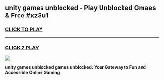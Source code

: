 
## unity games unblocked - Play Unblocked Gmaes & Free #xz3u1
<h3>
<a href="https://premium.freeplayer.one?title=unity_games_unblocked&ref=03M">CLICK TO PLAY</a></h3>
<hr>

<h3>
<a href="https://premium.freeplayer.one?title=unity_games_unblocked&ref=03M">CLICK 2 PLAY</a>
  
</h3>

<a href="https://premium.freeplayer.one?title=unity_games_unblocked&ref=03M"><img src="https://clearcache.store/games.png"></a>


**unity games unblocked games unblocked: Your Gateway to Fun and Accessible Online Gaming**
